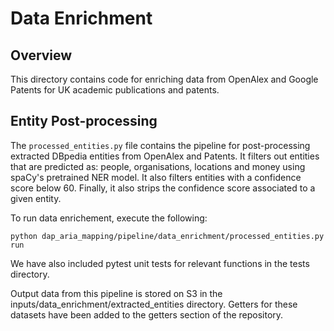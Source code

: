 # Data Enrichment

## Overview

This directory contains code for enriching data from OpenAlex and Google Patents for UK academic publications and patents.

## Entity Post-processing

The `processed_entities.py` file contains the pipeline for post-processing extracted DBpedia entities from OpenAlex and Patents. It filters out entities that are predicted as: people, organisations, locations and money using spaCy's pretrained NER model. It also filters entities with a confidence score below 60. Finally, it also strips the confidence score associated to a given entity.

To run data enrichement, execute the following:

`python dap_aria_mapping/pipeline/data_enrichment/processed_entities.py run`

We have also included pytest unit tests for relevant functions in the tests directory.

Output data from this pipeline is stored on S3 in the inputs/data_enrichment/extracted_entities directory. Getters for these datasets have been added to the getters section of the repository.

